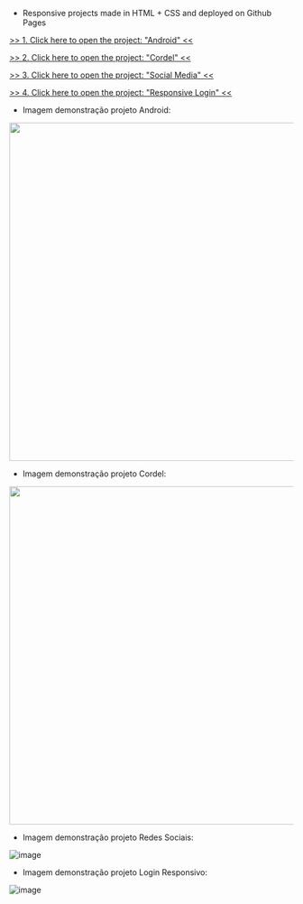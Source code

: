 * Responsive projects made in HTML + CSS and deployed on Github Pages

<a href="https://luangf.github.io/projetos-exercicios-html-css/projeto/android" target="_blank">>> 1. Click here to open the project: "Android" <<</a>

<a href="https://luangf.github.io/projetos-exercicios-html-css/projeto2/">>> 2. Click here to open the project: "Cordel" <<</a>

<a href="https://luangf.github.io/projetos-exercicios-html-css/projeto3/">>> 3. Click here to open the project: "Social Media" <<</a>

<a href="https://luangf.github.io/projetos-exercicios-html-css/projeto4/">>> 4. Click here to open the project: "Responsive Login" <<</a>

* Imagem demonstração projeto Android:

<img src="https://github.com/luangf/exercicios-html-css/assets/82978424/8f95c0bc-036b-4207-a52c-831fba1e5ca7" width="600px">

* Imagem demonstração projeto Cordel:

<img src="https://github.com/luangf/exercicios-html-css/assets/82978424/0e6bf525-851f-4615-9411-9b308b354dc2" width="600px">

* Imagem demonstração projeto Redes Sociais:

![image](https://github.com/luangf/exercicios-html-css/assets/82978424/62189e8d-cbb1-4fa9-b5b0-acc168a99da2)

* Imagem demonstração projeto Login Responsivo:

![image](https://github.com/luangf/exercicios-html-css/assets/82978424/7a9c194f-c7e5-49f6-9433-3c1a8e7e10f2)
